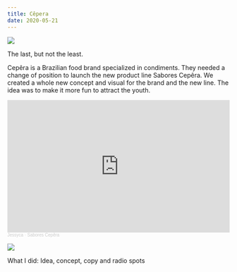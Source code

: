 ```yaml
---
title: Cêpera
date: 2020-05-21
---
```

<div class="post-container">

<div class="img-idea">
   

![](https://ucarecdn.com/dacf7eea-8954-4eb7-bfd1-2a96e0fa08c6/)


  </div>


  <div class="text-idea">


The last, but not the least.

Cepêra is a Brazilian food brand specialized in condiments. They needed a change of position to launch the new product line Sabores Cepêra. We created a whole new concept and visual for the brand and the new line. The idea was to make it more fun to attract the youth.


  </div>
</div>

<iframe width="100%" height="300" scrolling="no" frameborder="no" allow="autoplay" src="https://w.soundcloud.com/player/?url=https%3A//api.soundcloud.com/playlists/621098913&color=%23ff5500&auto_play=false&hide_related=false&show_comments=true&show_user=true&show_reposts=false&show_teaser=true&visual=true"></iframe><div style="font-size: 10px; color: #cccccc;line-break: anywhere;word-break: normal;overflow: hidden;white-space: nowrap;text-overflow: ellipsis; font-family: Interstate,Lucida Grande,Lucida Sans Unicode,Lucida Sans,Garuda,Verdana,Tahoma,sans-serif;font-weight: 100;"><a href="https://soundcloud.com/jessycasilva" title="Jessyca" target="_blank" style="color: #cccccc; text-decoration: none;">Jessyca</a> · <a href="https://soundcloud.com/jessycasilva/sets/sabores-cepera" title="Sabores Cepêra" target="_blank" style="color: #cccccc; text-decoration: none;">Sabores Cepêra</a></div>

![](https://ucarecdn.com/e711e143-c7b4-40b9-809b-dc6af42970f7/)

What I did: Idea, concept, copy and radio spots